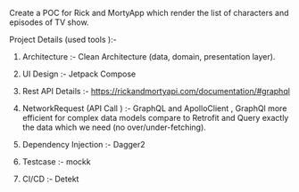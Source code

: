 Create a POC for Rick and MortyApp which render the list of characters and episodes of TV show.

Project Details (used tools ):-

1) Architecture  :-   Clean Architecture (data, domain, presentation layer).
2) UI Design :-       Jetpack Compose

3)  Rest API Details :- https://rickandmortyapi.com/documentation/#graphql

4) NetworkRequest (API Call ) :- GraphQL and ApolloClient ,
                                                     GraphQl more efficient for complex data models compare to Retrofit and
                                                      Query exactly the data which we need (no over/under-fetching).

5) Dependency Injection :-  Dagger2
6) Testcase :-  mockk
7) CI/CD  :-    Detekt

